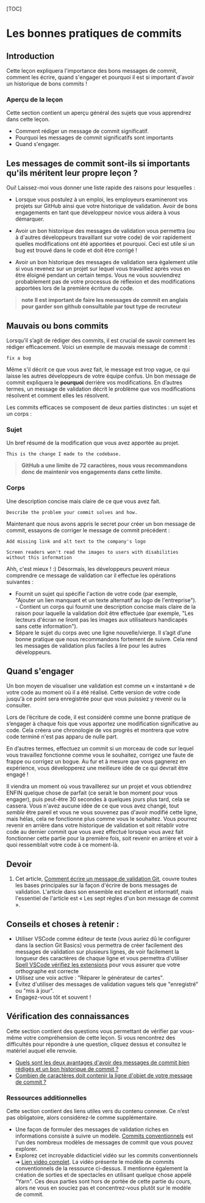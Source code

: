 [TOC]

# <b> Les bonnes pratiques de commits</b>

## Introduction

Cette leçon expliquera l'importance des bons messages de commit, comment les écrire, quand s'engager et pourquoi il est si important d'avoir un historique de bons commits !

### Aperçu de la leçon

Cette section contient un aperçu général des sujets que vous apprendrez dans cette leçon.

- Comment rédiger un message de commit significatif.
- Pourquoi les messages de commit significatifs sont importants
- Quand s'engager.

## Les messages de commit sont-ils si importants qu'ils méritent leur propre leçon ?

Oui! Laissez-moi vous donner une liste rapide des raisons pour lesquelles :

- Lorsque vous postulez à un emploi, les employeurs examineront vos projets sur GitHub ainsi que votre historique de validation. Avoir de bons engagements en tant que développeur novice vous aidera à vous démarquer.

- Avoir un bon historique des messages de validation vous permettra (ou à d'autres développeurs travaillant sur votre code) de voir rapidement quelles modifications ont été apportées et pourquoi. Ceci est utile si un bug est trouvé dans le code et doit être corrigé !

- Avoir un bon historique des messages de validation sera également utile si vous revenez sur un projet sur lequel vous travailliez après vous en être éloigné pendant un certain temps. Vous ne vous souviendrez probablement pas de votre processus de réflexion et des modifications apportées lors de la première écriture du code.

> **note**
> **Il est important de faire les messages de commit en anglais pour garder son github consultable par tout type de recruteur**

## Mauvais ou bons commits

Lorsqu’il s’agit de rédiger des commits, il est crucial de savoir comment les rédiger efficacement. Voici un exemple de mauvais message de commit :

```
fix a bug
```

Même s'il décrit ce que vous avez fait, le message est trop vague, ce qui laisse les autres développeurs de votre équipe confus. Un bon message de commit expliquera le **pourquoi** derrière vos modifications. En d’autres termes, un message de validation décrit le problème que vos modifications résolvent et comment elles les résolvent.

Les commits efficaces se composent de deux parties distinctes : un sujet et un corps :

### Sujet
Un bref résumé de la modification que vous avez apportée au projet.

```
This is the change I made to the codebase.
```

> **GitHub a une limite de 72 caractères, nous vous recommandons donc de maintenir vos engagements dans cette limite.**

### Corps
Une description concise mais claire de ce que vous avez fait.

```
Describe the problem your commit solves and how.
```


Maintenant que nous avons appris le secret pour créer un bon message de commit, essayons de corriger le message de commit précédent :


```git
Add missing link and alt text to the company's logo

Screen readers won't read the images to users with disabilities without this information
```

Ahh, c'est mieux ! :) Désormais, les développeurs peuvent mieux comprendre ce message de validation car il effectue les opérations suivantes :

- Fournit un sujet qui spécifie l'action de votre code (par exemple, "Ajouter un lien manquant et un texte alternatif au logo de l'entreprise").
- Contient un corps qui fournit une description concise mais claire de la raison pour laquelle la validation doit être effectuée (par exemple, "Les lecteurs d'écran ne liront pas les images aux utilisateurs handicapés sans cette information").
- Sépare le sujet du corps avec une ligne nouvelle/vierge. Il s’agit d’une bonne pratique que nous recommandons fortement de suivre. Cela rend les messages de validation plus faciles à lire pour les autres développeurs.


## Quand s'engager

Un bon moyen de visualiser une validation est comme un « instantané » de votre code au moment où il a été réalisé. Cette version de votre code jusqu'à ce point sera enregistrée pour que vous puissiez y revenir ou la consulter.


Lors de l’écriture de code, il est considéré comme une bonne pratique de s’engager à chaque fois que vous apportez une modification significative au code. Cela créera une chronologie de vos progrès et montrera que votre code terminé n'est pas apparu de nulle part.

En d’autres termes, effectuez un commit si un morceau de code sur lequel vous travaillez fonctionne comme vous le souhaitez, corrigez une faute de frappe ou corrigez un bogue. Au fur et à mesure que vous gagnerez en expérience, vous développerez une meilleure idée de ce qui devrait être engagé !

Il viendra un moment où vous travaillerez sur un projet et vous obtiendrez ENFIN quelque chose de parfait (ce serait le bon moment pour vous engager), puis peut-être 30 secondes à quelques jours plus tard, cela se cassera. Vous n'avez aucune idée de ce que vous avez changé, tout *semble* être pareil et vous ne vous souvenez pas d'avoir modifié cette ligne, mais hélas, cela ne fonctionne plus comme vous le souhaitez. Vous pourrez revenir en arrière dans votre historique de validation et soit rétablir votre code au dernier commit que vous avez effectué lorsque vous avez fait fonctionner cette partie pour la première fois, soit revenir en arrière et voir à quoi ressemblait votre code à ce moment-là.

## Devoir

<div class="lesson-content__panel" markdown="1">

1. Cet article, [Comment écrire un message de validation Git](https://cbea.ms/git-commit), couvre toutes les bases principales sur la façon d'écrire de bons messages de validation. L'article dans son ensemble est excellent et informatif, mais l'essentiel de l'article est « Les sept règles d'un bon message de commit ».

</div>


## Conseils et choses à retenir :

- Utiliser VSCode comme éditeur de texte (vous auriez dû le configurer dans la section Git Basics) vous permettra de créer facilement des messages de validation sur plusieurs lignes, de voir facilement la longueur des caractères de chaque ligne et vous permettra d'utiliser [Spell VSCode vérifiez les extensions](https://marketplace.visualstudio.com/items?itemName=streetsidesoftware.code-spell-checker) pour vous assurer que votre orthographe est correcte
- Utilisez une voix active : "Réparer le générateur de cartes".
- Évitez d'utiliser des messages de validation vagues tels que "enregistré" ou "mis à jour".
- Engagez-vous tôt et souvent !

## Vérification des connaissances

Cette section contient des questions vous permettant de vérifier par vous-même votre compréhension de cette leçon. Si vous rencontrez des difficultés pour répondre à une question, cliquez dessus et consultez le matériel auquel elle renvoie.

- [Quels sont les deux avantages d'avoir des messages de commit bien rédigés et un bon historique de commit ?](https://cbea.ms/git-commit/#intro)
- [Combien de caractères doit contenir la ligne d'objet de votre message de commit ?](https://cbea.ms/git-commit/#limit-50)

### Ressources additionnelles

Cette section contient des liens utiles vers du contenu connexe. Ce n’est pas obligatoire, alors considérez-le comme supplémentaire.

- Une façon de formuler des messages de validation riches en informations consiste à suivre un modèle. [Commits conventionnels](https://www.conventionalcommits.org/en/v1.0.0/) est l'un des nombreux modèles de messages de commit que vous pouvez explorer.
- Explorez cet incroyable didacticiel vidéo sur les commits conventionnels ➔ [Lien vidéo complet](https://www.youtube.com/watch?v=OJqUWvmf4gg). La vidéo présente le modèle de commits conventionnels de la ressource ci-dessus. Il mentionne également la création de sorties et de spectacles en utilisant quelque chose appelé "Yarn". Ces deux parties sont hors de portée de cette partie du cours, alors ne vous en souciez pas et concentrez-vous plutôt sur le modèle de commit.
